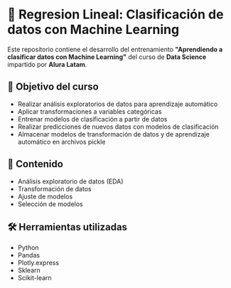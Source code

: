 # 📓 Regresion Lineal: Clasificación de datos con Machine Learning

Este repositorio contiene el desarrollo del entrenamiento **"Aprendiendo a clasificar datos con Machine Learning"** del curso de **Data Science** impartido por **Alura Latam**.

## 🧠 Objetivo del curso

- Realizar análisis exploratorios de datos para aprendizaje automático
- Aplicar transformaciones a variables categóricas
- Entrenar modelos de clasificación a partir de datos
- Realizar predicciones de nuevos datos con modelos de clasificación
- Almacenar modelos de transformación de datos y de aprendizaje automático en archivos pickle

## 📁 Contenido

- Análisis exploratorio de datos (EDA)
- Transformación de datos
- Ajuste de modelos
- Selección de modelos
  
## 🛠️ Herramientas utilizadas

- Python
- Pandas
- Plotly.express
- Sklearn
- Scikit-learn

